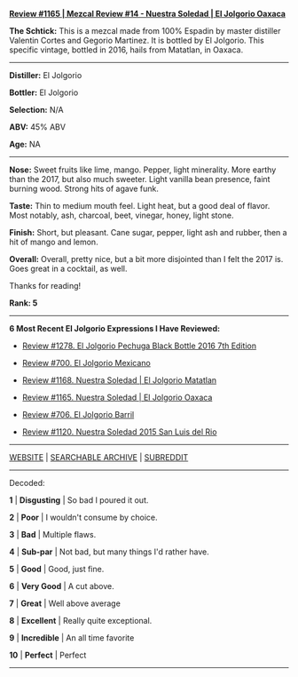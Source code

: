 
[**Review #1165 | Mezcal Review #14 - Nuestra Soledad | El Jolgorio Oaxaca**]( https://t8ke.review/review-1165-nuestra-soledad-el-jolgorio-oaxaca/)

**The Schtick:** This is a mezcal made from 100% Espadin by master distiller Valentin Cortes and Gegorio Martinez. It is bottled by El Jolgorio. This specific vintage, bottled in 2016, hails from Matatlan, in Oaxaca. 

-----

**Distiller:** El Jolgorio

**Bottler:** El Jolgorio

**Selection:** N/A

**ABV:**  45% ABV

**Age:** NA 

-----

**Nose:**  Sweet fruits like lime, mango. Pepper, light minerality. More earthy than the 2017, but also much sweeter. Light vanilla bean presence, faint burning wood. Strong hits of agave funk. 

**Taste:** Thin to medium mouth feel. Light heat, but a good deal of flavor. Most notably, ash, charcoal, beet, vinegar, honey, light stone. 

**Finish:** Short, but pleasant. Cane sugar, pepper, light ash and rubber, then a hit of mango and lemon.

**Overall:** Overall, pretty nice, but a bit more disjointed than I felt the 2017 is. Goes great in a cocktail, as well. 

Thanks for reading!

**Rank: 5**

----- 

**6 Most Recent El Jolgorio Expressions I Have Reviewed:** 

- [Review #1278. El Jolgorio Pechuga Black Bottle 2016 7th Edition  ]( https://t8ke.review/review-1278-el-jolgorio-pechuga-black-bottle-2016-7th-edition) 

- [Review #700. El Jolgorio Mexicano]( https://t8ke.review/review-700-el-jolgorio-mexicano/) 

- [Review #1168. Nuestra Soledad | El Jolgorio Matatlan]( https://t8ke.review/review-1168-nuestra-soledad-el-jolgario-matatlan/) 

- [Review #1165. Nuestra Soledad | El Jolgorio Oaxaca]( https://t8ke.review/review-1165-nuestra-soledad-el-jolgorio-oaxaca/) 

- [Review #706. El Jolgorio Barril]( https://t8ke.review/review-706-el-jolgorio-barril/) 

- [Review #1120. Nuestra Soledad 2015 San Luis del Rio]( https://t8ke.review/review-1120-nuestra-soledad-2015-san-luis-del-rio/) 

-----

[WEBSITE](https://t8ke.review) | [SEARCHABLE ARCHIVE](https://t8ke.review/review-archive/) | [SUBREDDIT](https://reddit.com/r/t8kereviews)

-----

Decoded:

**1** | **Disgusting** | So bad I poured it out.

**2** | **Poor** | I wouldn't consume by choice.

**3** | **Bad** | Multiple flaws.

**4** | **Sub-par** | Not bad, but many things I'd rather have.

**5** | **Good** | Good, just fine.

**6** | **Very Good** | A cut above.

**7** | **Great** | Well above average

**8** | **Excellent** | Really quite exceptional.

**9** | **Incredible** | An all time favorite

**10** | **Perfect** | Perfect

----

